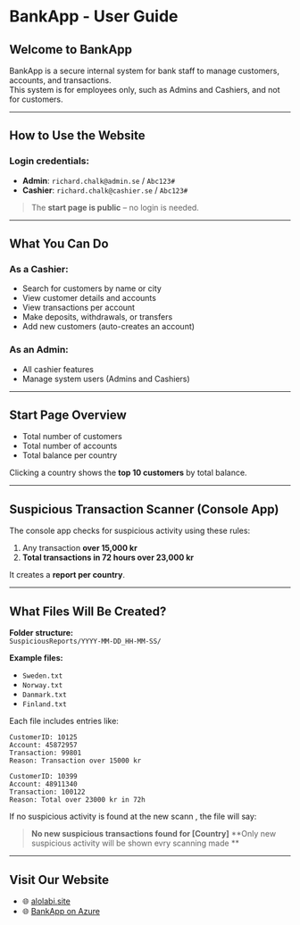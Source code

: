 # BankApp - User Guide

## Welcome to BankApp

BankApp is a secure internal system for bank staff to manage customers, accounts, and transactions.  
This system is for employees only, such as Admins and Cashiers, and not for customers.

---

## How to Use the Website

### Login credentials:

- **Admin**: `richard.chalk@admin.se` / `Abc123#`  
- **Cashier**: `richard.chalk@cashier.se` / `Abc123#`

> The **start page is public** – no login is needed.

---

## What You Can Do

### As a Cashier:
- Search for customers by name or city  
- View customer details and accounts  
- View transactions per account  
- Make deposits, withdrawals, or transfers  
- Add new customers (auto-creates an account)  

### As an Admin:
- All cashier features  
- Manage system users (Admins and Cashiers)  

---

## Start Page Overview

- Total number of customers  
- Total number of accounts  
- Total balance per country  

Clicking a country shows the **top 10 customers** by total balance.

---

## Suspicious Transaction Scanner (Console App)

The console app checks for suspicious activity using these rules:

1. Any transaction **over 15,000 kr**  
2. **Total transactions in 72 hours over 23,000 kr**

It creates a **report per country**.

---

## What Files Will Be Created?

**Folder structure:**  
`SuspiciousReports/YYYY-MM-DD_HH-MM-SS/`

**Example files:**
- `Sweden.txt`  
- `Norway.txt`  
- `Danmark.txt`  
- `Finland.txt`  

Each file includes entries like:

```
CustomerID: 10125
Account: 45872957
Transaction: 99801
Reason: Transaction over 15000 kr

CustomerID: 10399
Account: 48911340
Transaction: 100122
Reason: Total over 23000 kr in 72h
```

If no suspicious activity is found at the new scann , the file will say:

> **No new suspicious transactions found for [Country]**
 **Only new suspicious activity will be shown evry scanning made **

---

## Visit Our Website

- 🌐 [alolabi.site](https://alolabi.site)  
- 🌐 [BankApp on Azure](https://bankappazue-exbzcdavfhb2bdck.swedencentral-01.azurewebsites.net)
